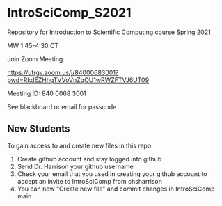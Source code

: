 # IntroSciComp_S2021
Repository for Introduction to Scientific Computing course Spring 2021

MW 1:45-4:30 CT

Join Zoom Meeting

https://utrgv.zoom.us/j/84000683001?pwd=RkdEZHhqTVVoVnZqOU1wRWZFTVJ6UT09

Meeting ID: 840 0068 3001

See blackboard or email for passcode


## New Students
To gain access to and create new files in this repo:
1. Create github account and stay logged into github
2. Send Dr. Harrison your github username 
3. Check your email that you used in creating your github account to accept an invite to IntroSciComp from chsharrison
4. You can now "Create new file" and commit changes in IntroSciComp main
